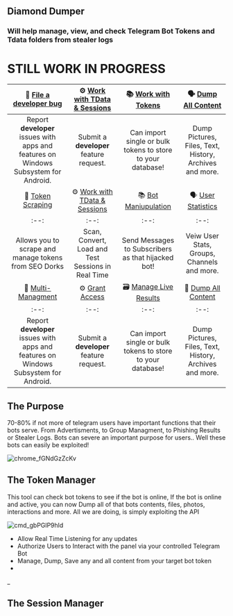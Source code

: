 ## Diamond Dumper
### Will help manage, view, and check Telegram Bot Tokens and Tdata folders from stealer logs

# STILL WORK IN PROGRESS



|:bug: [File a developer bug](https://t.me/Cash_Out_Gang1337) | :gear: [Work with TData & Sessions](https://) | :books: [Work with Tokens](https://) | :speaking_head: [Dump All Content](https://)|
|:--:|:--:|:--:|:--:|
|Report **developer** issues with apps and features on Windows Subsystem for Android. | Submit a **developer** feature request. | Can import single or bulk tokens to store to your database! | Dump Pictures, Files, Text, History, Archives and more.
|:bug: [Token Scraping](https://t.me/Cash_Out_Gang1337) | :gear: [Work with TData & Sessions](https://) | :books: [Bot Maniupulation](https://) | :speaking_head: [User Statistics](https://)|
|:--:|:--:|:--:|:--:|
|Allows you to scrape and manage tokens from SEO Dorks | Scan, Convert, Load and Test Sessions in Real Time | Send Messages to Subscribers as that hijacked bot! | Veiw User Stats, Groups, Channels and more.
|🔰 [Multi-Managment](https://t.me/Cash_Out_Gang1337) | ⚙ [Grant Access](https://) | 🗃 [Manage Live Results](https://) | 🔱 [Dump All Content](https://)|
|:--:|:--:|:--:|:--:|
|Report **developer** issues with apps and features on Windows Subsystem for Android. | Submit a **developer** feature request. | Can import single or bulk tokens to store to your database! | Dump Pictures, Files, Text, History, Archives and more.


## The Purpose
70-80% if not more of telegram users have important functions that their bots serve. From Advertisments, to Group Managment, to Phishing Results or Stealer Logs. Bots can severe an important purpose for users..
Well these bots can easily be exploited!


![chrome_fGNdGzZcKv](https://github.com/user-attachments/assets/41772ece-8539-4194-a708-53264187a15c)


## The Token Manager
This tool can check bot tokens to see if the bot is online, If the bot is online and active, you can now Dump all of that bots contents, files, photos, interactions and more. All we are doing, is simply exploiting the API

![cmd_gbPGlP9hld](https://github.com/user-attachments/assets/6f4044c4-5db6-4362-ba69-109eaf911bb3)

- Allow Real Time Listening for any updates
- Authorize Users to Interact with the panel via your controlled Telegram Bot
- Manage, Dump, Save any and all content from your target bot token
-
_

## The Session Manager
